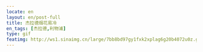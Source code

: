 ```yaml
---
locate: en
layout: en/post-full
title: 杰拉德烟花易冷
en_tags: [杰拉德,利物浦]
type: gif
featimg: http://ws1.sinaimg.cn/large/7bb8bd97gy1fxk2xplag6g20b4072u0z.gif
---
```

